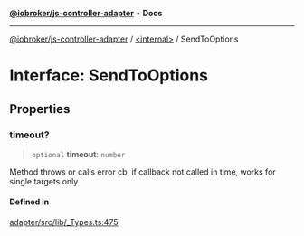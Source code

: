[**@iobroker/js-controller-adapter**](../../README.md) • **Docs**

***

[@iobroker/js-controller-adapter](../../globals.md) / [\<internal\>](../README.md) / SendToOptions

# Interface: SendToOptions

## Properties

### timeout?

> `optional` **timeout**: `number`

Method throws or calls error cb, if callback not called in time, works for single targets only

#### Defined in

[adapter/src/lib/\_Types.ts:475](https://github.com/ioBroker/ioBroker.js-controller/blob/ebf87a343c9c866aa4a5e7b77c2c13760c514a2e/packages/adapter/src/lib/_Types.ts#L475)
